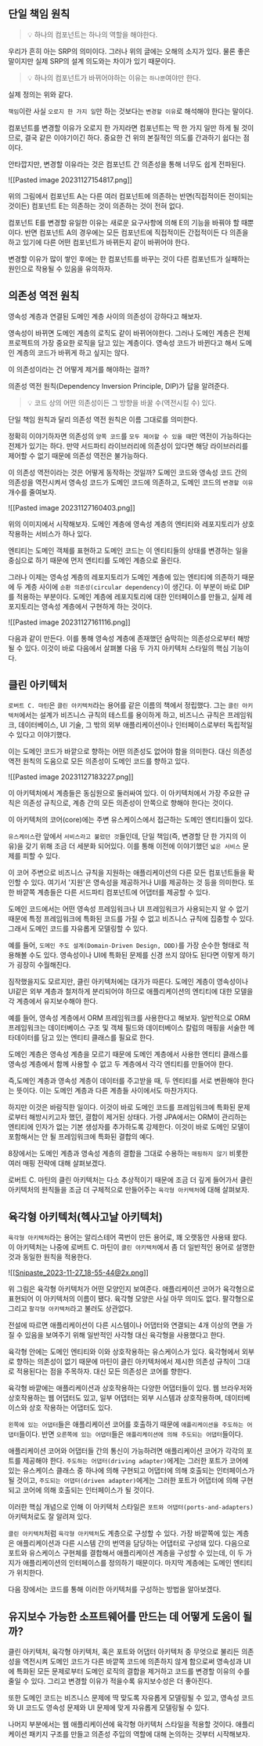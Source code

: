 
## 단일 책임 원칙
> 💡 하나의 컴포넌트는 하나의 역할을 해야한다.

우리가 흔히 아는 SRP의 의미이다. 그러나 위의 글에는 오해의 소지가 있다. 물론 좋은 말이지만 실제 SRP의 설계 의도와는 차이가 있기 때문이다.

> 💡 하나의 컴포넌트가 바뀌어야하는 이유는 `하나뿐`여야만 한다.

실제 정의는 위와 같다.

`책임`이란 사실 `오로지 한 가지 일`만 하는 것보다는 `변경할 이유`로 해석해야 한다는 말이다.

컴포넌트를 변경할 이유가 오로지 한 가지라면 컴포넌트는 딱 한 가지 일만 하게 될 것이므로, 결국 같은 이야기이긴 하다. 중요한 건 위의 본질적인 의도를 간과하기 쉽다는 점이다.

안타깝지만, 변경할 이유라는 것은 컴포넌트 간 의존성을 통해 너무도 쉽게 전파된다.

![[Pasted image 20231127154817.png]]

위의 그림에서 컴포넌트 A는 다른 여러 컴포넌트에 의존하는 반면(직접적이든 전이되는 것이든) 컴포넌트 E는 의존하는 것이 의존하는 것이 전혀 없다.

컴포넌트 E를 변경할 유일한 이유는 새로운 요구사항에 의해 E의 기능을 바꿔야 할 때뿐이다. 반면 컴포넌트 A의 경우에는 모든 컴포넌트에 직접적이든 간접적이든 다 의존을 하고 있기에 다른 어떤 컴포넌트가 바뀌든지 같이 바뀌어야 한다.

변경할 이유가 많이 쌓인 후에는 한 컴포넌트를 바꾸는 것이 다른 컴포넌트가 실패하는 원인으로 작용될 수 있음을 유의하자.

## 의존성 역전 원칙
영속성 계층과 연결된 도메인 계층 사이의 의존성이 강하다고 해보자.

영속성이 바뀌면 도메인 계층의 로직도 같이 바뀌어야한다. 그러나 도메인 계층은 전체 프로젝트의 가장 중요한 로직을 담고 있는 계층이다. 영속성 코드가 바뀐다고 해서 도메인 계층의 코드가 바뀌게 하고 싶지는 않다.

이 의존성이라는 건 어떻게 제거를 해야하는 걸까?

의존성 역전 원칙(Dependency Inversion Principle, DIP)가 답을 알려준다.

> 💡 코드 상의 어떤 의존성이든 그 방향을 바꿀 수(역전시킬 수) 있다.

단일 책임 원칙과 달리 의존성 역전 원칙은 이름 그대로를 의미한다.

정확히 이야기하자면 의존성의 `양쪽 코드`를 `모두 제어할 수 있을 때`만 역전이 가능하다는 전제가 있기는 하다.
만약 서드파티 라이브러리에 의존성이 있다면 해당 라이브러리를 제어할 수 없기 때문에 의존성 역전은 불가능하다.

이 의존성 역전이라는 것은 어떻게 동작하는 것일까? 도메인 코드와 영속성 코드 간의 의존성을 역전시켜서 영속성 코드가 도메인 코드에 의존하고, 도메인 코드의 `변경할 이유` 개수를 줄여보자.

![[Pasted image 20231127160403.png]]

위의 이미지에서 시작해보자. 도메인 계층에 영속성 계층의 엔티티와 레포지토리가 상호작용하는 서비스가 하나 있다.

엔티티는 도메인 객체를 표현하고 도메인 코드는 이 엔티티들의 상태를 변경하는 일을 중심으로 하기 때문에 먼저 엔티티를 도메인 계층으로 올린다.

그러나 이제는 영속성 계층의 레포지토리가 도메인 계층에 있는 엔티티에 의존하기 때문에 두 계층 사이에 `순환 의존성(circular dependency)`이 생긴다. 이 부분이 바로 DIP를 적용하는 부분이다. 도메인 계층에 레포지토리에 대한 인터페이스를 만들고, 실제 레포지토리는 영속성 계층에서 구현하게 하는 것이다.

![[Pasted image 20231127161116.png]]

다음과 같이 만든다. 이를 통해 영속성 계층에 존재했던 숨막히는 의존성으로부터 해방될 수 있다. 이것이 바로 다음에서 살펴볼 다음 두 가지 아키텍처 스타일의 핵심 기능이다.

## 클린 아키텍처
`로버트 C. 마틴`은 `클린 아키텍처`라는 용어를 같은 이름의 책에서 정립했다. 그는 `클린 아키텍처`에서는 설계가 비즈니스 규칙의 테스트를 용이하게 하고, 비즈니스 규칙은 프레임워크, 데이터베이스, UI 기술, 그 밖의 외부 애플리케이션이나 인터페이스로부터 독립적일 수 있다고 이야기했다.

이는 도메인 코드가 바깥으로 향하는 어떤 의존성도 없어야 함을 의미한다. 대신 의존성 역전 원칙의 도움으로 모든 의존성이 도메인 코드를 향하고 있다.

![[Pasted image 20231127183227.png]]

이 아키텍처에서 계층들은 동심원으로 둘러싸여 있다. 이 아키텍처에서 가장 주요한 규칙은 의존성 규칙으로, 계층 간의 모든 의존성이 안쪽으로 향해야 한다는 것이다.

이 아키텍처의 코어(core)에는 주변 유스케이스에서 접근하는 도메인 엔티티들이 있다.

`유스케이스`란 앞에서 `서비스라고 불렀던 것`들인데, 단일 책임(즉, 변경할 단 한 가지의 이유)을 갖기 위해 조금 더 세분화 되어있다. 이를 통해 이전에 이야기했던 `넓은 서비스` 문제를 피할 수 있다. 

이 코어 주변으로 비즈니스 규칙을 지원하는 애플리케이션의 다른 모든 컴포넌트들을 확인할 수 있다. 여기서 '지원'은 영속성을 제공하거나 UI를 제공하는 것 등을 의미한다. 또한 바깥쪽 계층들은 다른 서드파티 컴포넌트에 어댑터를 제공할 수 있다.

도메인 코드에서는 어떤 영속성 프레임워크나 UI 프레임워크가 사용되는지 알 수 없기 때문에 특정 프레임워크에 특화된 코드를 가질 수 없고 비즈니스 규칙에 집중할 수 있다. 그래서 도메인 코드를 자유롭게 모델링할 수 있다.

예를 들어, `도메인 주도 설계(Domain-Driven Design, DDD)`를 가장 순수한 형태로 적용해볼 수도 있다. 영속성이나 UI에 특화된 문제를 신경 쓰지 않아도 된다면 이렇게 하기가 굉장히 수월해진다.

짐작했을지도 모르지만, 클린 아키텍처에는 대가가 따른다. 도메인 계층이 영속성이나 UI같은 외부 계층과 철저하게 분리되어야 하므로 애플리케이션의 엔티티에 대한 모델을 각 계층에서 유지보수해야 한다.

예를 들어, 영속성 계층에서 ORM 프레임워크를 사용한다고 해보자. 일반적으로 ORM 프레임워크는 데이터베이스 구조 및 객체 필드와 데이터베이스 칼럼의 매핑을 서술한 메타데이터를 담고 있는 엔티티 클래스를 필요로 한다. 

도메인 계층은 영속성 계층을 모르기 때문에 도메인 계층에서 사용한 엔티티 클래스를 영속성 계층에서 함께 사용할 수 없고 두 계층에서 각각 엔티티를 만들어야 한다.

즉,도메인 계층과 영속성 계층이 데이터를 주고받을 때, 두 엔티티를 서로 변환해야 한다는 뜻이다. 이는 도메인 계층과 다른 계층들 사이에서도 마찬가지다.

하지만 이것은 바람직한 일이다. 이것이 바로 도메인 코드를 프레임워크에 특화된 문제로부터 해방시키고자 했던, 결합이 제거된 상태다. 가령 JPA에서는 ORM이 관리하는 엔티티에 인자가 없는 기본 생성자를 추가하도록 강제한다. 이것이 바로 도메인 모델이 포함해서는 안 될 프레임워크에 특화된 결합의 예다.

8장에서는 도메인 계층과 영속성 계층의 결합을 그대로 수용하는 `매핑하지 않기` 비롯한 여러 매핑 전략에 대해 살펴보겠다.

로버트 C. 마틴의 클린 아키텍처는 다소 추상적이기 때문에 조금 더 깊게 들어가서 클린 아키텍처의 원칙들을 조금 더 구체적으로 만들어주는 `육각형 아키텍처`에 대해 살펴보자.


## 육각형 아키텍처(헥사고날 아키텍처)
`육각형 아키텍처`라는 용어는 알리스테어 콕번이 만든 용어로, 꽤 오랫동안 사용돼 왔다. 이 아키텍처는 나중에 로버트 C. 마틴이 `클린 아키텍처`에서 좀 더 일반적인 용어로 설명한 것과 동일한 원칙을 적용한다.

![[Snipaste_2023-11-27_18-55-44@2x.png]]

위 그림은 육각형 아키텍처가 어떤 모양인지 보여준다. 애플리케이션 코어가 육각형으로 표현되어 이 아키텍처의 이름이 됐다. 육각형 모양은 사실 아무 의미도 없다. 팔각형으로 그리고 `팔각형 아키텍처`라고 불러도 상관없다.

전설에 따르면 애플리케이션이 다른 시스템이나 어댑터와 연결되는 4개 이상의 면을 가질 수 있음을 보여주기 위해 일반적인 사각형 대신 육각형을 사용했다고 한다.

육각형 안에는 도메인 엔티티와 이와 상호작용하는 유스케이스가 있다. 육각형에서 외부로 향하는 의존성이 없기 때문에 마틴이 클린 아키텍처에서 제시한 의존성 규칙이 그대로 적용된다는 점을 주목하자. 대신 모든 의존성은 코어를 향한다.

육각형 바깥에는 애플리케이션과 상호작용하는 다양한 어댑터들이 있다. 웹 브라우저와 상호작용하는 웹 어댑터도 있고, 일부 어댑터는 외부 시스템과 상호작용하며, 데이터베이스와 상호 작용하는 어댑터도 있다.

`왼쪽에 있는 어댑터`들은 애플리케이션 코어를 호출하기 때문에 `애플리케이션을 주도하는 어댑터`들이다. 반면 `오른쪽에 있는 어댑터`들은 `애플리케이션에 의해 주도되는 어댑터`들이다.

애플리케이션 코어와 어댑터들 간의 통신이 가능하려면 애플리케이션 코어가 각각의 포트를 제공해야 한다. 
`주도하는 어댑터(driving adapter)`에게는 그러한 포트가 코어에 있는 유스케이스 클래스 중 하나에 의해 구현되고 어댑터에 의해 호출되는 인터페이스가 될 것이고, `주도되는 어댑터(driven adapter)`에게는 그러한 포트가 어댑터에 의해 구현되고 코어에 의해 호출되는 인터페이스가 될 것이다.

이러한 핵심 개념으로 인해 이 아키텍처 스타일은 `포트와 어댑터(ports-and-adapters)` 아키텍처로도 잘 알려져 있다. 

`클린 아키텍처`처럼 `육각형 아키텍처`도 계층으로 구성할 수 있다. 가장 바깥쪽에 있는 계층은 애플리케이션과 다른 시스템 간의 번역을 담당하는 어댑터로 구성돼 있다. 다음으로 포트와 유스케이스 구현체를 결합해서 애플리케이션 계층을 구성할 수 있는데, 이 두 가지가 애플리케이션의 인터페이스를 정의하기 때문이다. 마지막 계층에는 도메인 엔티티가 위치한다.

다음 장에서는 코드를 통해 이러한 아키텍처를 구성하는 방법을 알아보겠다.

## 유지보수 가능한 소프트웨어를 만드는 데 어떻게 도움이 될까?
클린 아키텍처, 육각형 아키텍처, 혹은 포트와 어댑터 아키텍처 중 무엇으로 불리든 의존성을 역전시켜 도메인 코드가 다른 바깥쪽 코드에 의존하지 않게 함으로써 영속성과 UI에 특화된 모든 문제로부터 도메인 로직의 결합을 제거하고 코드를 변경할 이유의 수를 줄일 수 있다. 그리고 변경할 이유가 적을수록 유지보수성은 더 좋아진다.

또한 도메인 코드는 비즈니스 문제에 딱 맞도록 자유롭게 모델링될 수 있고, 영속성 코드와 UI 코드도 영속성 문제와 UI 문제에 맞게 자유롭게 모델링될 수 있다.

나머지 부분에서는 웹 애플리케이션에 육각형 아키텍처 스타일을 적용할 것이다. 애플리케이션 패키지 구조를 만들고 의존성 주입의 역할에 대해 논의하는 것부터 시작해보자.